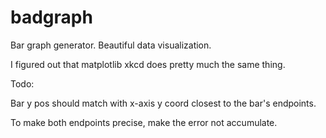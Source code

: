 # badgraph
Bar graph generator. Beautiful data visualization.

I figured out that matplotlib xkcd does pretty much the same thing.

Todo:

Bar y pos should match with x-axis y coord closest to the bar's endpoints.

To make both endpoints precise, make the error not accumulate.
